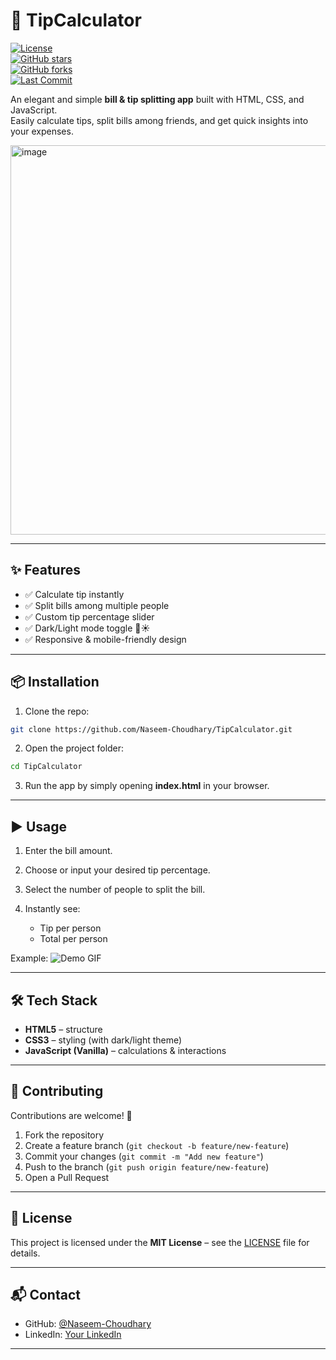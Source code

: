 # 💸 TipCalculator  

[![License](https://img.shields.io/github/license/Naseem-Choudhary/TipCalculator?color=blue)](./LICENSE)  
[![GitHub stars](https://img.shields.io/github/stars/Naseem-Choudhary/TipCalculator?style=social)](https://github.com/Naseem-Choudhary/TipCalculator/stargazers)  
[![GitHub forks](https://img.shields.io/github/forks/Naseem-Choudhary/TipCalculator?style=social)](https://github.com/Naseem-Choudhary/TipCalculator/network/members)  
[![Last Commit](https://img.shields.io/github/last-commit/Naseem-Choudhary/TipCalculator)](https://github.com/Naseem-Choudhary/TipCalculator/commits/main)  

An elegant and simple **bill & tip splitting app** built with HTML, CSS, and JavaScript.  
Easily calculate tips, split bills among friends, and get quick insights into your expenses.  

<img width="1298" height="623" alt="image" src="https://github.com/user-attachments/assets/f0bc3e09-c131-46e8-b3d5-7ba9a28c9314" />


---

## ✨ Features
- ✅ Calculate tip instantly  
- ✅ Split bills among multiple people  
- ✅ Custom tip percentage slider  
- ✅ Dark/Light mode toggle 🌙☀️  
- ✅ Responsive & mobile-friendly design  

---

## 📦 Installation  

1. Clone the repo:  
```bash
git clone https://github.com/Naseem-Choudhary/TipCalculator.git
````

2. Open the project folder:

```bash
cd TipCalculator
```

3. Run the app by simply opening **index.html** in your browser.

---

## ▶️ Usage

1. Enter the bill amount.
2. Choose or input your desired tip percentage.
3. Select the number of people to split the bill.
4. Instantly see:

   * Tip per person
   * Total per person

Example:
![Demo GIF](./assets/demo.gif) <!-- replace with demo gif -->

---

## 🛠️ Tech Stack

* **HTML5** – structure
* **CSS3** – styling (with dark/light theme)
* **JavaScript (Vanilla)** – calculations & interactions

---

## 🤝 Contributing

Contributions are welcome! 🎉

1. Fork the repository
2. Create a feature branch (`git checkout -b feature/new-feature`)
3. Commit your changes (`git commit -m "Add new feature"`)
4. Push to the branch (`git push origin feature/new-feature`)
5. Open a Pull Request

---

## 📜 License

This project is licensed under the **MIT License** – see the [LICENSE](./LICENSE) file for details.

---

## 📬 Contact

* GitHub: [@Naseem-Choudhary](https://github.com/Naseem-Choudhary)
* LinkedIn: [Your LinkedIn](https://linkedin.com/in/yourprofile)

---

